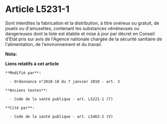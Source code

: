 # Article L5231-1

Sont interdites la fabrication et la distribution, à titre onéreux ou gratuit, de jouets ou d'amusettes, contenant les
substances vénéneuses ou dangereuses dont la liste est établie et mise à jour par décret en Conseil d'Etat pris sur avis de
l'Agence nationale chargée de la sécurité sanitaire de l'alimentation, de l'environnement et du travail.

**Nota:**



**Liens relatifs à cet article**

	**Modifié par**:

	  - Ordonnance n°2010-18 du 7 janvier 2010 - art. 3

	**Anciens textes**:

	  - Code de la santé publique - art. L5221-1 (T)

	**Cité par**:

	  - Code de la santé publique - art. L5463-2 (V)
